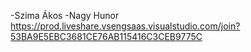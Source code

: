 -Szima Ákos
-Nagy Hunor
https://prod.liveshare.vsengsaas.visualstudio.com/join?53BA9E5EBC3681CE76AB115416C3CEB9775C
